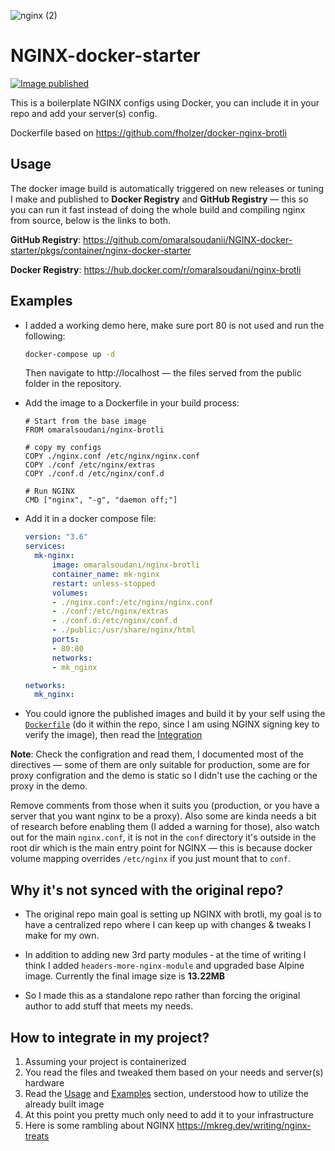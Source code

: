 ![nginx (2)](https://user-images.githubusercontent.com/7079173/134287097-de25f42c-12d7-4321-a2b1-5bfc26971b7f.jpg)

# NGINX-docker-starter

[![Image published](https://github.com/omaralsoudanii/NGINX-docker-starter/actions/workflows/release.yaml/badge.svg)](https://github.com/omaralsoudanii/NGINX-docker-starter/actions/workflows/release.yaml)

This is a boilerplate NGINX configs using Docker, you can include it in your repo and add your server(s) config.

Dockerfile based on https://github.com/fholzer/docker-nginx-brotli 


## Usage

The docker image build is automatically triggered on new releases or tuning I make and published to **Docker Registry** and **GitHub Registry**  — this so you can run it fast instead of doing the whole build and compiling nginx from source, below is the links to both.

**GitHub Registry**: https://github.com/omaralsoudanii/NGINX-docker-starter/pkgs/container/nginx-docker-starter

**Docker Registry**: https://hub.docker.com/r/omaralsoudani/nginx-brotli

## Examples

- I added a working demo here, make sure port 80 is not used and run the following:
  ```bash
  docker-compose up -d
  ```
  Then navigate to http://localhost — the files served from the public folder in the repository.

- Add the image to a Dockerfile in your build process:
    
  ```docker
  # Start from the base image
  FROM omaralsoudani/nginx-brotli
  
  # copy my configs
  COPY ./nginx.conf /etc/nginx/nginx.conf
  COPY ./conf /etc/nginx/extras
  COPY ./conf.d /etc/nginx/conf.d
  
  # Run NGINX
  CMD ["nginx", "-g", "daemon off;"]
    ```

- Add it in a docker compose file:
  ```yaml
  version: "3.6"
  services:
    mk-nginx:
        image: omaralsoudani/nginx-brotli
        container_name: mk-nginx
        restart: unless-stopped
        volumes:
        - ./nginx.conf:/etc/nginx/nginx.conf
        - ./conf:/etc/nginx/extras
        - ./conf.d:/etc/nginx/conf.d
        - ./public:/usr/share/nginx/html
        ports:
        - 80:80
        networks:
        - mk_nginx

  networks:
    mk_nginx:
  ```
- You could ignore the published images and build it by your self using the [`Dockerfile`](https://github.com/omaralsoudanii/NGINX-docker-starter/blob/main/Dockerfile) (do it within the repo, since I am using NGINX signing key to verify the image), then read the [Integration](#how-to-integrate-in-my-project)

**Note**: Check the configration and read them, I documented most of the directives — some of them are only suitable for production, some are for proxy configration and the demo is static so I didn't use the caching or the proxy in the demo.

Remove comments from those when it suits you (production, or you have a server that you want nginx to be a proxy). Also some are kinda needs a bit of research before enabling them (I added a warning for those), also watch out for the main `nginx.conf`, it is not in the `conf` directory it's outside in the root dir which is the main entry point for NGINX — this is because docker volume mapping overrides `/etc/nginx` if you just mount that to `conf`.

## Why it's not synced with the original repo?

- The original repo main goal is setting up NGINX with brotli, my goal is to have a centralized repo where I can keep up with changes & tweaks I make for my own.

- In addition to adding new 3rd party modules ‑ at the time of writing I think I added `headers-more-nginx-module` and upgraded base Alpine image. Currently the final image size is **13.22MB**

- So I made this as a standalone repo rather than forcing the original author to add stuff that meets my needs.
## How to integrate in my project?

1. Assuming your project is containerized
2. You read the files and tweaked them based on your needs and server(s) hardware
3. Read the [Usage](#usage) and [Examples](#examples) section, understood how to utilize the already built image
4. At this point you pretty much only need to add it to your infrastructure
5. Here is some rambling about NGINX https://mkreg.dev/writing/nginx-treats
